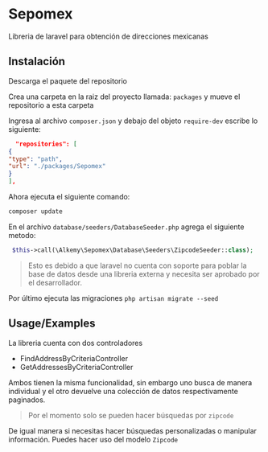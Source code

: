 # Sepomex

Libreria de laravel para obtención de direcciones mexicanas

## Instalación

Descarga el paquete del repositorio

Crea una carpeta en la raiz del proyecto llamada: ```packages``` y mueve el repositorio a esta carpeta

Ingresa al archivo ```composer.json``` y debajo del objeto ```require-dev``` escribe lo siguiente:

```json
  "repositories": [
{
"type": "path",
"url": "./packages/Sepomex"
}
],
```

Ahora ejecuta el siguiente comando:

```bash
composer update
```

En el archivo ```database/seeders/DatabaseSeeder.php``` agrega el siguiente metodo:

```php
 $this->call(\Alkemy\Sepomex\Database\Seeders\ZipcodeSeeder::class);
```

> Esto es debido a que laravel no cuenta con soporte para poblar la base de datos desde una libreria externa y necesita ser aprobado por el desarrollador.

Por último ejecuta las migraciones ```php artisan migrate --seed```

## Usage/Examples

La libreria cuenta con dos controladores

- FindAddressByCriteriaController
- GetAddressesByCriteriaController

Ambos tienen la misma funcionalidad, sin embargo uno busca de manera individual y el otro devuelve una colección de
datos respectivamente paginados.

> Por el momento solo se pueden hacer búsquedas por ````zipcode````

De igual manera si necesitas hacer búsquedas personalizadas o manipular información. Puedes hacer uso del
modelo ```Zipcode```
